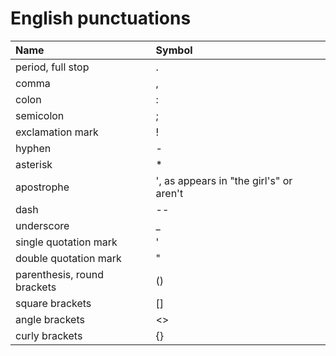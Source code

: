 # English punctuations
| Name                        | Symbol                                  |
| :-------------------------- | :-------------------------------------- |
| period, full stop           | .                                       |
| comma                       | ,                                       |
| colon                       | :                                       |
| semicolon                   | ;                                       |
| exclamation mark            | !                                       |
| hyphen                      | -                                       |
| asterisk                    | *                                       |
| apostrophe                  | ', as appears in "the girl's" or aren't |
| dash                        | --                                      |
| underscore                  | _                                       |
| single quotation mark       | '                                       |
| double quotation mark       | "                                       |
| parenthesis, round brackets | ()                                      |
| square brackets             | []                                      |
| angle brackets              | <>                                      |
| curly brackets              | {}                                      |


